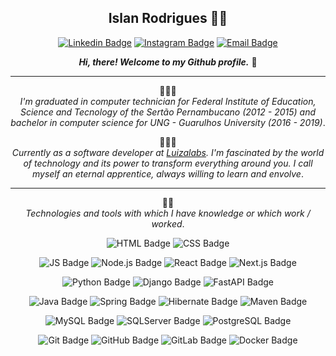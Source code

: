 <div align="center">

## Islan Rodrigues 👋🏾 

[![Linkedin Badge](https://img.shields.io/badge/-Islan%20Rodrigues-gray?style=flat-square&logo=Linkedin&logoColor=white&labelColor=0077B5&link=https://www.linkedin.com/in/islanrodrigues/)](https://www.linkedin.com/in/islanrodrigues/) 
[![Instagram Badge](https://img.shields.io/badge/-@islanrodrigues__-gray?style=flat-square&logo=Instagram&logoColor=white&labelColor=E4405F&link=https://www.instagram.com/islanrodrigues_/)](https://www.instagram.com/islanrodrigues_/)
[![Email Badge](https://img.shields.io/badge/-jose--islan52@hotmail.com-gray?style=flat-square&logo=Microsoft-Outlook&logoColor=white&labelColor=0078D4&link=mailto:jose-islan52@hotmail.com)](mailto:jose-islan52@hotmail.com)

**_Hi, there! Welcome to my Github profile._** 🥳

_______

👨🏽‍🎓   
_I'm graduated in computer technician for Federal Institute of Education, Science and Tecnology of the Sertão Pernambucano (2012 - 2015) and bachelor in computer science for UNG - Guarulhos University (2016 - 2019)_.
   
👨🏽‍💻   
_Currently as a software developer at [Luizalabs](http://luizalabs.com/). I'm fascinated by the world of technology and its power to transform everything around you. I call myself an eternal apprentice, always willing to learn and envolve_.

________

🧠🚀    
_Technologies and tools with which I have knowledge or which work / worked_.

![HTML Badge](https://img.shields.io/badge/-HTML-E34F26?style=flat-square&logo=HTML5&logoColor=white)
![CSS Badge](https://img.shields.io/badge/-CSS-1572B6?style=flat-square&logo=CSS3&logoColor=white)
       
![JS Badge](https://img.shields.io/badge/-Javascript-F7DF1E?style=flat-square&logo=Javascript&logoColor=black)
![Node.js Badge](https://img.shields.io/badge/-Node.js-339933?style=flat-square&logo=Node.js&logoColor=white)
![React Badge](https://img.shields.io/badge/-React-61DAFB?style=flat-square&logo=React&logoColor=black)
![Next.js Badge](https://img.shields.io/badge/-Next.js-000000?style=flat-square&logo=Next.js&logoColor=white)
            
![Python Badge](https://img.shields.io/badge/-Python-3776AB?style=flat-square&logo=Python&logoColor=white)
![Django Badge](https://img.shields.io/badge/-Django-092E20?style=flat-square&logo=Django&logoColor=white)
![FastAPI Badge](https://img.shields.io/badge/-FastAPI-009688?style=flat-square&logo=FastAPI&logoColor=white)
               
![Java Badge](https://img.shields.io/badge/-Java-007396?style=flat-square&logo=Java)
![Spring Badge](https://img.shields.io/badge/-Spring-6DB33F?style=flat-square&logo=Spring&logoColor=white)
![Hibernate Badge](https://img.shields.io/badge/-Hibernate-59666C?style=flat-square&logo=Hibernate&logoColor=white)
![Maven Badge](https://img.shields.io/badge/-Maven-C71A36?style=flat-square&logo=Apache-Maven&logoColor=white)
        
![MySQL Badge](https://img.shields.io/badge/-MySQL-4479A1?style=flat-square&logo=MySQL&logoColor=white)
![SQLServer Badge](https://img.shields.io/badge/-SQL%20Server-CC2927?style=flat-square&logo=Microsoft-SQL-Server&logoColor=white)
![PostgreSQL Badge](https://img.shields.io/badge/-PostgreSQL-336791?style=flat-square&logo=PostgreSQL&logoColor=white)
    
![Git Badge](https://img.shields.io/badge/-Git-F05032?style=flat-square&logo=Git&logoColor=white)
![GitHub Badge](https://img.shields.io/badge/-GitHub-181717?style=flat-square&logo=GitHub&logoColor=white)
![GitLab Badge](https://img.shields.io/badge/-GitLab-FCA121?style=flat-square&logo=GitLab&logoColor=white)
![Docker Badge](https://img.shields.io/badge/-Docker-2496ED?style=flat-square&logo=Docker&logoColor=white)


</div>
